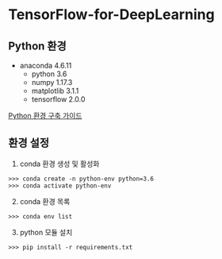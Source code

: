 # TensorFlow-for-DeepLearning
## Python 환경

- anaconda 4.6.11
  - python 3.6
  - numpy 1.17.3
  - matplotlib 3.1.1
  - tensorflow 2.0.0

[Python 환경 구축 가이드](https://github.com/ParkJH1/Python-Tutorial/blob/master/README.md)



## 환경 설정

1. conda 환경 생성 및 활성화

```
>>> conda create -n python-env python=3.6
>>> conda activate python-env
```



2. conda 환경 목록

```
>>> conda env list
```



3. python 모듈 설치

```
>>> pip install -r requirements.txt
```

